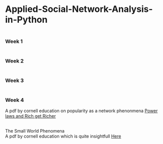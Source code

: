 # Applied-Social-Network-Analysis-in-Python
<div>
  <h3><br>Week 1</br></h3>
</div>

<div>
  <h3><br>Week 2</br></h3>
</div>

<div>
  <h3><br>Week 3</br></h3>
</div>

<div>
  <h3><br>Week 4</br></h3>
  A pdf by cornell education on popularity as a network phenonmena
  <a href = "http://www.cs.cornell.edu/home/kleinber/networks-book/networks-book-ch18.pdf"> Power laws and Rich get Richer </a>
  
  <br>The Small World Phenomena</br>
  A pdf by cornell education which is quite insightfull
  <a href = "http://www.cs.cornell.edu/home/kleinber/networks-book/networks-book-ch20.pdf"> Here </a>
</div>
